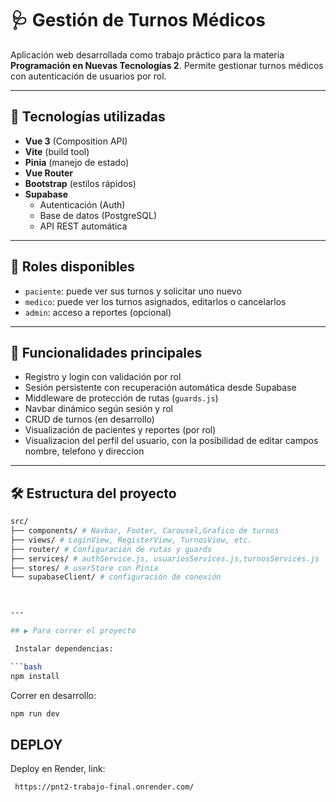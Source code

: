 # 🩺 Gestión de Turnos Médicos

Aplicación web desarrollada como trabajo práctico para la materia **Programación en Nuevas Tecnologías 2**. Permite gestionar turnos médicos con autenticación de usuarios por rol.

---

## 🚀 Tecnologías utilizadas

- **Vue 3** (Composition API)
- **Vite** (build tool)
- **Pinia** (manejo de estado)
- **Vue Router**
- **Bootstrap** (estilos rápidos)
- **Supabase**
  - Autenticación (Auth)
  - Base de datos (PostgreSQL)
  - API REST automática

---

## 👥 Roles disponibles

- `paciente`: puede ver sus turnos y solicitar uno nuevo
- `medico`: puede ver los turnos asignados, editarlos o cancelarlos
- `admin`: acceso a reportes (opcional)

---

## 🧠 Funcionalidades principales

- Registro y login con validación por rol
- Sesión persistente con recuperación automática desde Supabase
- Middleware de protección de rutas (`guards.js`)
- Navbar dinámico según sesión y rol
- CRUD de turnos (en desarrollo)
- Visualización de pacientes y reportes (por rol)
- Visualizacion del perfil del usuario, con la posibilidad de editar campos nombre, telefono y direccion
---

## 🛠 Estructura del proyecto

```bash
src/
├── components/ # Navbar, Footer, Carousel,Grafico de turnos
├── views/ # LoginView, RegisterView, TurnosView, etc.
├── router/ # Configuración de rutas y guards
├── services/ # authService.js, usuariosServices.js,turnosServices.js
├── stores/ # userStore con Pinia
└── supabaseClient/ # configuración de conexión



---

## ▶ Para correr el proyecto

 Instalar dependencias:

```bash
npm install
```
Correr en desarrollo:
```bash
npm run dev
```

## DEPLOY

Deploy en Render, link:
```bash
 https://pnt2-trabajo-final.onrender.com/
